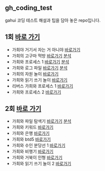 
## gh_coding_test
gahui 코딩 테스트 해설과 팁을 담아 놓은 repo입니다.

## 1회 [바로 가기](https://www.acmicpc.net/category/detail/2546)
* 가희야 거기서 자는 거 아니야  [바로가기](https://www.acmicpc.net/problem/21771)
* 가희의 고구마 먹방  [바로가기](https://www.acmicpc.net/problem/21772) [분석](https://codingdog.tistory.com/529) 
* 가희와 프로세스 1  [바로가기](https://www.acmicpc.net/problem/21773) [분석](https://codingdog.tistory.com/537)
* 가희와 로그 파일  [바로가기](https://www.acmicpc.net/problem/21774) [분석](https://codingdog.tistory.com/519)
* 가희의 자원 놀이  [바로가기](https://www.acmicpc.net/problem/21775)
* 가희와 읽기 쓰기 놀이  [바로가기](https://www.acmicpc.net/problem/21776)
* 리버스 가희와 프로세스 1  [바로가기](https://www.acmicpc.net/problem/21777) 
* 가희와 프로세스 2  [바로가기](https://www.acmicpc.net/problem/21778)

## 2회 [바로 가기](https://www.acmicpc.net/category/detail/2612)
* 가희와 파일 탐색기  [바로가기](https://www.acmicpc.net/problem/22232) [분석](https://codingdog.tistory.com/554) 
* 가희와 키워드  [바로가기](https://www.acmicpc.net/problem/22233) 
* 가희와 은행  [바로가기](https://www.acmicpc.net/problem/22234) 
* 가희와 btd5  [바로가기](https://www.acmicpc.net/problem/22238) 
* 가희와 수인 분당선 1  [바로가기](https://www.acmicpc.net/problem/22235) 
* 가희와 비행기  [바로가기](https://www.acmicpc.net/problem/22236) 
* 가희와 거북이 인형  [바로가기](https://www.acmicpc.net/problem/22237) 
* 가희와 읽기 쓰기 놀이 2  [바로가기](https://www.acmicpc.net/problem/22239) 
